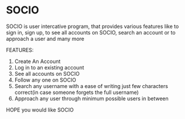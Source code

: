 # SOCIO
SOCIO is user intercative program, that provides various features like to sign  in,  sign up, to see all accounts on SOCIO, search an account or to approach a user and many more

FEATURES:
1) Create An Account
2) Log in to an existing account
3) See all accounts on SOCIO
4) Follow any one on SOCIO
5) Search any username with a ease of writing just few characters correct(in case someone forgets the full username)
6) Approach any user through minimum possible users in between

HOPE you would like SOCIO
